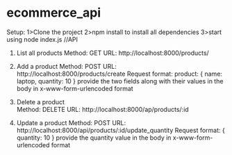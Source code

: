 # ecommerce_api

Setup:
1>Clone the project 
2>npm install to install all dependencies
3>start using node index.js
//API
1. List all products
 Method: GET
 URL: http://localhost:8000/products/
 
  
2. Add a product
  Method: POST
  URL: http://localhost:8000/products/create
  Request format:
    product: {
    name: laptop,
    quantity: 10
  }
  provide the two fields along with their values in the body in x-www-form-urlencoded format
 
 
3. Delete a product  
 Method: DELETE
 URL: http://localhost:8000/ap/products/:id
 
 
  
4. Update a product
  Method: POST
  URL: http://localhost:8000/api/products/:id/update_quantity
    Request format:
    {
    quantity: 10
  }
  provide the quantity value in the body in x-www-form-urlencoded format

